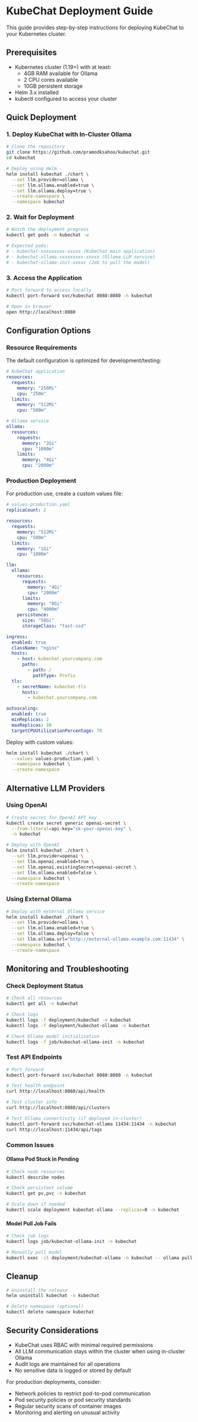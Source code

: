 # KubeChat Deployment Guide

This guide provides step-by-step instructions for deploying KubeChat to your Kubernetes cluster.

## Prerequisites

- Kubernetes cluster (1.19+) with at least:
  - 4GB RAM available for Ollama
  - 2 CPU cores available
  - 10GB persistent storage
- Helm 3.x installed
- kubectl configured to access your cluster

## Quick Deployment

### 1. Deploy KubeChat with In-Cluster Ollama

```bash
# Clone the repository
git clone https://github.com/pramodksahoo/kubechat.git
cd kubechat

# Deploy using Helm
helm install kubechat ./chart \
  --set llm.provider=ollama \
  --set llm.ollama.enabled=true \
  --set llm.ollama.deploy=true \
  --create-namespace \
  --namespace kubechat
```

### 2. Wait for Deployment

```bash
# Watch the deployment progress
kubectl get pods -n kubechat -w

# Expected pods:
# - kubechat-xxxxxxxxx-xxxxx (KubeChat main application)
# - kubechat-ollama-xxxxxxxxx-xxxxx (Ollama LLM service)
# - kubechat-ollama-init-xxxxx (Job to pull the model)
```

### 3. Access the Application

```bash
# Port forward to access locally
kubectl port-forward svc/kubechat 8080:8080 -n kubechat

# Open in browser
open http://localhost:8080
```

## Configuration Options

### Resource Requirements

The default configuration is optimized for development/testing:

```yaml
# KubeChat application
resources:
  requests:
    memory: "256Mi"
    cpu: "250m"
  limits:
    memory: "512Mi"
    cpu: "500m"

# Ollama service  
ollama:
  resources:
    requests:
      memory: "2Gi"
      cpu: "1000m"
    limits:
      memory: "4Gi"
      cpu: "2000m"
```

### Production Deployment

For production use, create a custom values file:

```yaml
# values-production.yaml
replicaCount: 2

resources:
  requests:
    memory: "512Mi"
    cpu: "500m"
  limits:
    memory: "1Gi"
    cpu: "1000m"

llm:
  ollama:
    resources:
      requests:
        memory: "4Gi"
        cpu: "2000m"
      limits:
        memory: "8Gi"
        cpu: "4000m"
    persistence:
      size: "50Gi"
      storageClass: "fast-ssd"

ingress:
  enabled: true
  className: "nginx"
  hosts:
    - host: kubechat.yourcompany.com
      paths:
        - path: /
          pathType: Prefix
  tls:
    - secretName: kubechat-tls
      hosts:
        - kubechat.yourcompany.com

autoscaling:
  enabled: true
  minReplicas: 2
  maxReplicas: 10
  targetCPUUtilizationPercentage: 70
```

Deploy with custom values:

```bash
helm install kubechat ./chart \
  --values values-production.yaml \
  --namespace kubechat \
  --create-namespace
```

## Alternative LLM Providers

### Using OpenAI

```bash
# Create secret for OpenAI API key
kubectl create secret generic openai-secret \
  --from-literal=api-key="sk-your-openai-key" \
  -n kubechat

# Deploy with OpenAI
helm install kubechat ./chart \
  --set llm.provider=openai \
  --set llm.openai.enabled=true \
  --set llm.openai.existingSecret=openai-secret \
  --set llm.ollama.enabled=false \
  --namespace kubechat \
  --create-namespace
```

### Using External Ollama

```bash
# Deploy with external Ollama service
helm install kubechat ./chart \
  --set llm.provider=ollama \
  --set llm.ollama.enabled=true \
  --set llm.ollama.deploy=false \
  --set llm.ollama.url="http://external-ollama.example.com:11434" \
  --namespace kubechat \
  --create-namespace
```

## Monitoring and Troubleshooting

### Check Deployment Status

```bash
# Check all resources
kubectl get all -n kubechat

# Check logs
kubectl logs -f deployment/kubechat -n kubechat
kubectl logs -f deployment/kubechat-ollama -n kubechat

# Check Ollama model initialization
kubectl logs -f job/kubechat-ollama-init -n kubechat
```

### Test API Endpoints

```bash
# Port forward
kubectl port-forward svc/kubechat 8080:8080 -n kubechat

# Test health endpoint
curl http://localhost:8080/api/health

# Test cluster info
curl http://localhost:8080/api/clusters

# Test Ollama connectivity (if deployed in-cluster)
kubectl port-forward svc/kubechat-ollama 11434:11434 -n kubechat
curl http://localhost:11434/api/tags
```

### Common Issues

#### Ollama Pod Stuck in Pending

```bash
# Check node resources
kubectl describe nodes

# Check persistent volume
kubectl get pv,pvc -n kubechat

# Scale down if needed
kubectl scale deployment kubechat-ollama --replicas=0 -n kubechat
```

#### Model Pull Job Fails

```bash
# Check job logs
kubectl logs job/kubechat-ollama-init -n kubechat

# Manually pull model
kubectl exec -it deployment/kubechat-ollama -n kubechat -- ollama pull llama2
```

## Cleanup

```bash
# Uninstall the release
helm uninstall kubechat -n kubechat

# Delete namespace (optional)
kubectl delete namespace kubechat
```

## Security Considerations

- KubeChat uses RBAC with minimal required permissions
- All LLM communication stays within the cluster when using in-cluster Ollama
- Audit logs are maintained for all operations
- No sensitive data is logged or stored by default

For production deployments, consider:
- Network policies to restrict pod-to-pod communication
- Pod security policies or pod security standards
- Regular security scans of container images
- Monitoring and alerting on unusual activity